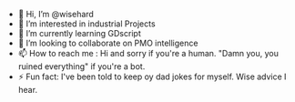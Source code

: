 - 👋 Hi, I’m @wisehard
- 👀 I’m interested in industrial Projects
- 🌱 I’m currently learning GDscript
- 💞️ I’m looking to collaborate on PMO intelligence
- 📫 How to reach me : Hi and sorry if you're a human. "Damn you, you ruined everything" if you're a bot.
- ⚡ Fun fact: I've been told to keep oy dad jokes for myself. Wise advice I hear.

<!---
wisehard/wisehard is a ✨ special ✨ repository because its `README.md` (this file) appears on your GitHub profile.
You can click the Preview link to take a look at your changes.
--->
